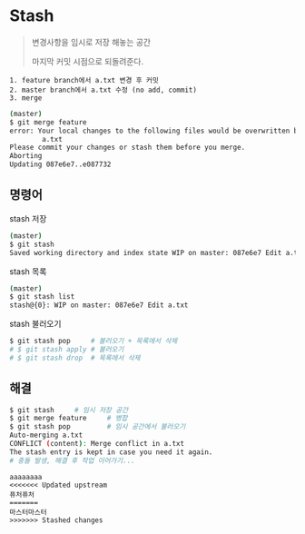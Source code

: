 # Stash

> 변경사항을 임시로 저장 해놓는 공간
>
> 마지막 커밋 시점으로 되돌려준다.

```
1. feature branch에서 a.txt 변경 후 커밋
2. master branch에서 a.txt 수정 (no add, commit)
3. merge
```

```bash
(master)
$ git merge feature
error: Your local changes to the following files would be overwritten by merge:
        a.txt
Please commit your changes or stash them before you merge.
Aborting
Updating 087e6e7..e087732
```



## 명령어

stash 저장

```bash
(master)
$ git stash
Saved working directory and index state WIP on master: 087e6e7 Edit a.txt
```

stash 목록

```bash
(master)
$ git stash list
stash@{0}: WIP on master: 087e6e7 Edit a.txt
```

stash 불러오기

```bash
$ git stash pop		# 불러오기 + 목록에서 삭제
# $ git stash apply	# 불러오기
# $ git stash drop	# 목록에서 삭제
```





## 해결

```bash
$ git stash		# 임시 저장 공간
$ git merge feature		# 병합
$ git stash pop			# 임시 공간에서 불러오기
Auto-merging a.txt
CONFLICT (content): Merge conflict in a.txt
The stash entry is kept in case you need it again.
# 충돌 발생, 해결 후 작업 이어가기...
```

```
aaaaaaaa
<<<<<<< Updated upstream
퓨처퓨처
=======
마스터마스터
>>>>>>> Stashed changes
```

